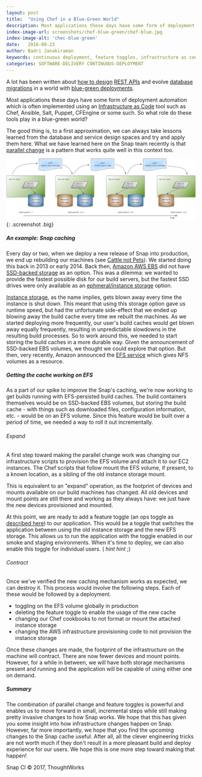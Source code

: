 ```yaml
---
layout: post
title:  "Using Chef in a Blue-Green World"
description: Most applications these days have some form of deployment automation which is often implemented using an Infrastructure as Code tool. So what role do these tools play in a blue-green world?
index-image-url: screenshots/chef-blue-green/chef-blue.jpg
index-image-alt: 'chec-blue-green'
date:   2016-08-23
author: Badri Janakiraman
keywords: continuous deployment, feature toggles, infrastructure as code, chef, blue green deployments, software deployment, feature toggles
categories: SOFTWARE-DELIVERY CONTINUOUS-DEPLOYMENT
---
```


A lot has been written about [how to design](http://apiux.com/2014/09/05/api-design-sustainability/) [REST APIs](http://martinfowler.com/bliki/ParallelChange.html) and evolve [database](http://www.grahambrooks.com/continuous%20delivery/continuous%20deployment/zero%20down-time/2013/08/29/zero-down-time-relational-databases.html) [migrations](http://martinfowler.com/articles/evodb.html) in a world with [blue-green deployments](http://martinfowler.com/bliki/BlueGreenDeployment.html).

Most applications these days have some form of deployment automation which is often implemented using an [Infrastructure as Code](https://info.thoughtworks.com/Infrastructure-as-Code-Kief-Morris.html) tool such as Chef, Ansible, Salt, Puppet, CFEngine or some such. So what role do these tools play in a blue-green world?

The good thing is, to a first approximation, we can always take lessons learned from the database and service design spaces and try and apply them here. What we have learned here on the Snap team recently is that [parallel change](http://martinfowler.com/bliki/ParallelChange.html) is a pattern that works quite well in this context too.

![Chef-blue-green](/assets/images/bg-chef/bg-chef.png){: .screenshot .big}

##### An example: Snap caching

Every day or two, when we deploy a new release of Snap into production, we end up rebuilding our machines (see [Cattle not Pets](https://blog.engineyard.com/2014/pets-vs-cattle)). We started doing this back in 2013 or early 2014. Back then, [Amazon AWS EBS](https://aws.amazon.com/ebs/) did not have [SSD-backed storage](https://aws.amazon.com/blogs/aws/new-ssd-backed-elastic-block-storage/) as an option. This was a dilemma: we wanted to provide the fastest possible disk for our build servers, but the fastest SSD drives were only available as an [ephmeral/instance storage](https://docs.aws.amazon.com/AWSEC2/latest/UserGuide/InstanceStorage.html) option.

[Instance storage](https://docs.aws.amazon.com/AWSEC2/latest/UserGuide/InstanceStorage.html), as the name implies, gets blown away every time the instance is shut down. This meant that using this storage option gave us runtime speed, but had the unfortunate side-effect that we ended up blowing away the build cache every time we rebuilt the machines. As we started deploying more frequently, our user's build caches would get blown away equally frequently, resulting in unpredictable slowdowns in the resulting build processes. So to work around this, we needed to start storing the build caches in a more durable way. Given the announcement of SSD-backed EBS volumes, we thought we could explore that option. But then, very recently, Amazon announced the [EFS service](https://aws.amazon.com/efs/) which gives NFS volumes as a resource.

##### Getting the cache working on EFS

As a part of our spike to improve the Snap's caching, we're now working to get builds running with EFS-persisted build caches. The build containers themselves would be on SSD-backed EBS volumes, but storing the build cache - with things such as downloaded files, configuration information, etc. - would be on an EFS volume. Since this feature would be built over a period of time, we needed a way to roll it out incrementally.

###### Expand

A first step toward making the parallel change work was changing our infrastructure scripts to provision the EFS volume and attach it to our EC2 instances. The Chef scripts that follow mount the EFS volume, if present, to a known location, as a sibling of the old instance storage mount.

This is equivalent to an "expand" operation, as the footprint of devices and mounts available on our build machines has changed. All old devices and mount points are still there and working as they always have: we just have the new devices provisioned and mounted.

At this point, we are ready to add a feature toggle (an ops toggle as [described here](http://martinfowler.com/articles/feature-toggles.html#CategoriesOfToggles)) to our application. This would be a toggle that switches the application between using the old instance storage and the new EFS storage. This allows us to run the application with the toggle enabled in our smoke and staging environments. When it's time to deploy, we can also enable this toggle for individual users. ( *hint hint* ;)

###### Contract

Once we've verified the new caching mechanism works as expected, we can destroy it. This process would involve the following steps. Each of these would be followed by a deployment.
* toggling on the EFS volume globally in production
* deleting the feature toggle to enable the usage of the new cache
* changing our Chef cookbooks to not format or mount the attached instance storage
* changing the AWS infrastructure provisioning code to not provision the instance storage

Once these changes are made, the footprint of the infrastructure on the machine will contract. There are now fewer devices and mount points. However, for a while in between, we will have both storage mechanisms present and running and the application will be capable of using either one on demand.

##### Summary

The combination of parallel change and feature toggles is powerful and enables us to move forward in small, incremental steps while still making pretty invasive changes to how Snap works. We hope that this has given you some insight into how infrastructure changes happen on Snap. However, far more importantly, we hope that you find the upcoming changes to the Snap cache useful. After all, all the clever engineering tricks are not worth much if they don't result in a more pleasant build and deploy experience for our users. We hope this is one more step toward making that happen!

 
Snap CI © 2017, ThoughtWorks
